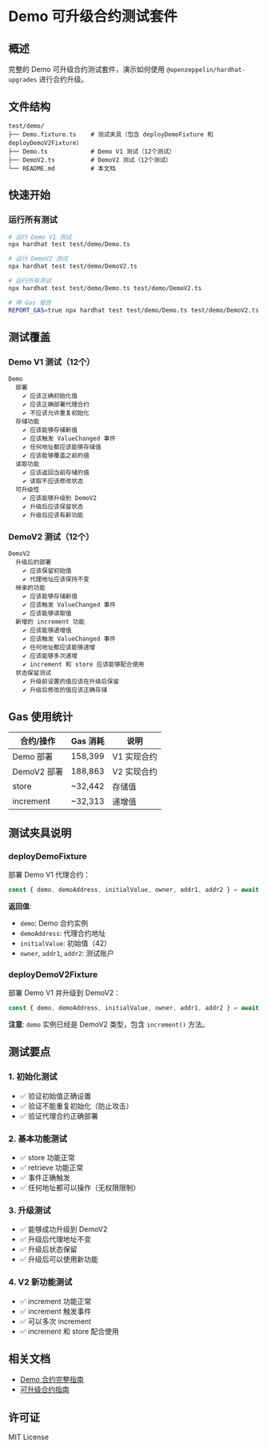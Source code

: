 # Demo 可升级合约测试套件

## 概述

完整的 Demo 可升级合约测试套件，演示如何使用 `@openzeppelin/hardhat-upgrades` 进行合约升级。

## 文件结构

```
test/demo/
├── Demo.fixture.ts    # 测试夹具（包含 deployDemoFixture 和 deployDemoV2Fixture）
├── Demo.ts            # Demo V1 测试（12个测试）
├── DemoV2.ts          # DemoV2 测试（12个测试）
└── README.md          # 本文档
```

## 快速开始

### 运行所有测试

```bash
# 运行 Demo V1 测试
npx hardhat test test/demo/Demo.ts

# 运行 DemoV2 测试
npx hardhat test test/demo/DemoV2.ts

# 运行所有测试
npx hardhat test test/demo/Demo.ts test/demo/DemoV2.ts

# 带 Gas 报告
REPORT_GAS=true npx hardhat test test/demo/Demo.ts test/demo/DemoV2.ts
```

## 测试覆盖

### Demo V1 测试（12个）

```
Demo
  部署
    ✔ 应该正确初始化值
    ✔ 应该正确部署代理合约
    ✔ 不应该允许重复初始化
  存储功能
    ✔ 应该能够存储新值
    ✔ 应该触发 ValueChanged 事件
    ✔ 任何地址都应该能够存储值
    ✔ 应该能够覆盖之前的值
  读取功能
    ✔ 应该返回当前存储的值
    ✔ 读取不应该修改状态
  可升级性
    ✔ 应该能够升级到 DemoV2
    ✔ 升级后应该保留状态
    ✔ 升级后应该有新功能
```

### DemoV2 测试（12个）

```
DemoV2
  升级后的部署
    ✔ 应该保留初始值
    ✔ 代理地址应该保持不变
  继承的功能
    ✔ 应该能够存储新值
    ✔ 应该触发 ValueChanged 事件
    ✔ 应该能够读取值
  新增的 increment 功能
    ✔ 应该能够递增值
    ✔ 应该触发 ValueChanged 事件
    ✔ 任何地址都应该能够递增
    ✔ 应该能够多次递增
    ✔ increment 和 store 应该能够配合使用
  状态保留测试
    ✔ 升级前设置的值应该在升级后保留
    ✔ 升级后修改的值应该正确存储
```

## Gas 使用统计

| 合约/操作   | Gas 消耗 | 说明        |
| ----------- | -------- | ----------- |
| Demo 部署   | 158,399  | V1 实现合约 |
| DemoV2 部署 | 188,863  | V2 实现合约 |
| store       | ~32,442  | 存储值      |
| increment   | ~32,313  | 递增值      |

## 测试夹具说明

### deployDemoFixture

部署 Demo V1 代理合约：

```typescript
const { demo, demoAddress, initialValue, owner, addr1, addr2 } = await loadFixture(deployDemoFixture);
```

**返回值**:

- `demo`: Demo 合约实例
- `demoAddress`: 代理合约地址
- `initialValue`: 初始值（42）
- `owner`, `addr1`, `addr2`: 测试账户

### deployDemoV2Fixture

部署 Demo V1 并升级到 DemoV2：

```typescript
const { demo, demoAddress, initialValue, owner, addr1, addr2 } = await loadFixture(deployDemoV2Fixture);
```

**注意**: `demo` 实例已经是 DemoV2 类型，包含 `increment()` 方法。

## 测试要点

### 1. 初始化测试

- ✅ 验证初始值正确设置
- ✅ 验证不能重复初始化（防止攻击）
- ✅ 验证代理合约正确部署

### 2. 基本功能测试

- ✅ store 功能正常
- ✅ retrieve 功能正常
- ✅ 事件正确触发
- ✅ 任何地址都可以操作（无权限限制）

### 3. 升级测试

- ✅ 能够成功升级到 DemoV2
- ✅ 升级后代理地址不变
- ✅ 升级后状态保留
- ✅ 升级后可以使用新功能

### 4. V2 新功能测试

- ✅ increment 功能正常
- ✅ increment 触发事件
- ✅ 可以多次 increment
- ✅ increment 和 store 配合使用

## 相关文档

- [Demo 合约完整指南](../../../contracts/test/Demo.md)
- [可升级合约指南](../../../doc/UpgradwableContract.md)

## 许可证

MIT License
